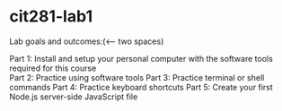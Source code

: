 # cit281-lab1

Lab goals and outcomes:(<-- two spaces)


Part 1: Install and setup your personal computer with the software tools required for this course</br>
Part 2: Practice using software tools
Part 3: Practice terminal or shell commands
Part 4: Practice keyboard shortcuts
Part 5: Create your first Node.js server-side JavaScript file

